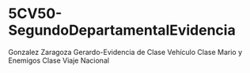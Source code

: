 # 5CV50-SegundoDepartamentalEvidencia
Gonzalez Zaragoza Gerardo-Evidencia de Clase Vehículo Clase Mario y Enemigos Clase Viaje Nacional
